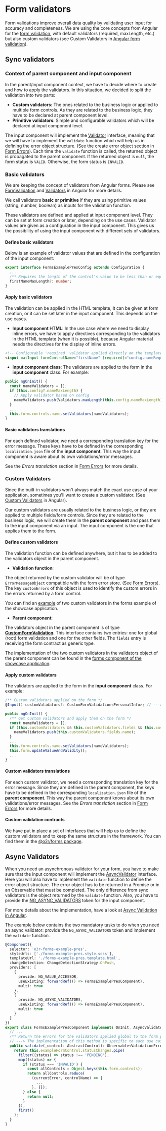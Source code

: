 # Form validators

Form validations improve overall data quality by validating user input for accuracy and completeness.
We are using the core concepts from Angular for the [form validation](https://angular.io/guide/form-validation), with default validators (required, maxLength, etc.)
but also custom validators (see Custom Validators in [Angular form validation](https://angular.io/guide/form-validation)).

## Sync validators

### Context of parent component and input component

In the parent/input component context, we have to decide where to create and how to apply the validators.
In this situation, we decided to split the validation into two parts:

- __Custom validators__: The ones related to the business logic or applied to multiple form controls. As they are related to the business logic, they have to be declared at parent component level.
- __Primitive validators__: Simple and configurable validators which will be declared at input component level.

The input component will implement the [Validator](https://angular.io/api/forms/NG_VALIDATORS) interface, meaning that we will have to implement the `validate` function which will help us in defining the error object structure.
(See the create error object section in [Form Errors](./FORM_ERRORS.md)).
Each time the `validate` function is called, the returned object is propagated to the parent component. If the returned object is `null`, the form status is `VALID`. Otherwise, the form status is `INVALID`.

### Basic validators

We are keeping the concept of validators from Angular forms. Please see [FormValidation](https://angular.io/guide/form-validation) and [Validators](https://angular.io/api/forms/Validators) in Angular for more details.

We call validators __basic or primitive__ if they are using primitive values (string, number, boolean) as inputs for the validation function.

These validators are defined and applied at input component level. They can be set at form creation or later, depending on the use cases.
Validator values are given as a configuration in the input component. This gives us the possibility of using the input component with different sets of validators.

#### Define basic validators

Below is an example of validator values that are defined in the configuration of the input component:

```typescript
export interface FormsExamplePresConfig extends Configuration {
  ...
  /** Requires the length of the control's value to be less than or equal to the provided number. */
  firstNameMaxLength?: number;
}
```

#### Apply basic validators

The validation can be applied in the HTML template, it can be given at form creation, or it can be set later in the input component. This depends on the use cases.

* __Input component HTML__:
In the use case where we need to display inline errors, we have to apply directives corresponding to the validators in the HTML template (when it is possible),
because Angular material needs the directives for the display of inline errors.

```html
<!-- Configurable 'required' validator applied directly on the template. -->
<input matInput formControlName="firstName" [required]="config.nameRequired" [id]="'name'">
```

* __Input component class__: The validators are applied to the form in the __input component__ class. For example:

```typescript
public ngOnInit() {
  const nameValidators = [];
  if (this.config?.nameMaxLength) {
    // Apply validator based on config
    nameValidators.push(Validators.maxLength(this.config.nameMaxLength));
  }
  ...
  this.form.controls.name.setValidators(nameValidators);
}
```

#### Basic validators translations

For each defined validator, we need a corresponding translation key for the error message.
These keys have to be defined in the corresponding `localization.json` file of the __input component__.
This way the input component is aware about its own validations/error messages.

See the _Errors translation_ section in [Form Errors](./FORM_ERRORS.md) for more details.

### Custom Validators

Since the built-in validators won't always match the exact use case of your application, sometimes you'll want to create a custom validator.
(See [Custom Validators](https://angular.io/guide/form-validation#custom-validators) in Angular).

Our custom validators are usually related to the business logic, or they are applied to multiple fields/form controls.
Since they are related to the business logic, we will create them in the __parent component__ and pass them to the input component via an input. The input component is the one that applies them to the form.

#### Define custom validators

The validation function can be defined anywhere, but it has to be added to the validators object in the parent component.

* __Validation function__:

The object returned by the custom validator will be of type `ErrorMessageObject` compatible with the form error store. (See [Form Errors](./FORM_ERRORS.md)).
The key `customErrors` of this object is used to identify the custom errors in the errors returned by a form control.

You can find an [example](https://github.com/AmadeusITGroup/otter/tree/main/apps/showcase/src/components/showcase/forms/forms-pres.validators.ts) of two custom validators in the forms example of the showcase application.

* __Parent component__: 

The validators object in the parent component is of type [__CustomFormValidation__](https://github.com/AmadeusITGroup/otter/blob/main/packages/@o3r/forms/src/core/custom-validation.ts).
This interface contains two entries: one for global (root) form validation and one for the other fields.
The `fields` entry is receiving the form contract as generic type.

The implementation of the two custom validators in the validators object of the parent component can be found in the [forms component of the showcase application](https://github.com/AmadeusITGroup/otter/tree/main/apps/showcase/src/components/showcase/forms/forms-pres.component.ts).

#### Apply custom validators

The validators are applied to the form in the __input component__ class. For example:

```typescript
/** Custom validators applied on the form */
@Input() customValidators?: CustomFormValidation<PersonalInfo>; // ---> receives the PersonalInfo contract

public ngOnInit() {
  /** Get custom validators and apply them on the form */
  const nameValidators = [];
  if (this.customValidators && this.customValidators.fields && this.customValidators.fields.name) {
    nameValidators.push(this.customValidators.fields.name);
  }
  ...
  this.form.controls.name.setValidators(nameValidators);
  this.form.updateValueAndValidity();
  ...
}
```

#### Custom validators translations

For each custom validator, we need a corresponding translation key for the error message.
Since they are defined in the parent component, the keys have to be defined in the corresponding `localization.json` file of the __parent component__.
This way the parent component knows about its own validations/error messages. 
See the _Errors translation_ section in [Form Errors](./FORM_ERRORS.md) for more details.

#### Custom validation contracts

We have put in place a set of interfaces that will help us to define the custom validators and to keep the same structure in the framework.
You can find them in the [@o3r/forms package](https://github.com/AmadeusITGroup/otter/blob/main/packages/@o3r/forms/src/core/custom-validation.ts).

## Async Validators

When you need an asynchronous validator for your form, you have to make sure that the input component will implement the [AsyncValidator](https://angular.io/api/forms/NG_ASYNC_VALIDATORS) interface.
Here you will also have to implement the `validate` function to define the error object structure. The error object has to be returned in a Promise or in an Observable that must be completed.
The only difference from sync validators is the object returned by the `validate` function.
Also, you have to provide the [NG_ASYNC_VALIDATORS](https://angular.io/api/forms/NG_ASYNC_VALIDATORS) token for the input component.

For more details about the implementation, have a look at [Async Validation in Angular](https://angular.io/guide/form-validation#async-validation).

The example below contains the two mandatory tasks to do when you need an async validator: provide the `NG_ASYNC_VALIDATORS` token and implement the `validate` function.

```typescript
@Component({
  selector: 'o3r-forms-example-pres',
  styleUrls: ['./forms-example-pres.style.scss'],
  templateUrl: './forms-example-pres.template.html',
  changeDetection: ChangeDetectionStrategy.OnPush,
  providers: [
    {
      provide: NG_VALUE_ACCESSOR,
      useExisting: forwardRef(() => FormsExamplePresComponent),
      multi: true
    },
    {
      provide: NG_ASYNC_VALIDATORS,
      useExisting: forwardRef(() => FormsExamplePresComponent),
      multi: true
    }
  ]
})
export class FormsExamplePresComponent implements OnInit, AsyncValidator, ControlValueAccessor, ... {
  // ...
  /** Return the errors for the validators applied global to the form plus the errors for each field */
  // ---> The implementation of this method is specific to each use case, the important thing is that it has to return a promise or an observable
  public validate(_control: AbstractControl): Observable<ValidationErrors | null> | Promise<ValidationErrors | null> {
    return this.exampleFormControl.statusChanges.pipe(
      filter((status) => status !== 'PENDING'),
      map((status) => {
        if (status === 'INVALID') {
          const allControls = Object.keys(this.form.controls);
          return allControls.reduce(
            (currentError, controlName) => {
              ...
            }, {});
        } else {
          return null;
        }
      }),
      first()
    );
  }
}
```
